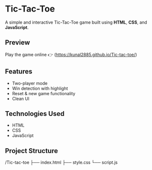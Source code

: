 # Tic-Tac-Toe 

A simple and interactive Tic-Tac-Toe game built using **HTML**, **CSS**, and **JavaScript**.

## Preview

Play the game online 👉 (https://kunal2885.github.io/Tic-tac-toe/) 

## Features
- Two-player mode
- Win detection with highlight
- Reset & new game functionality
- Clean UI

## Technologies Used
- HTML
- CSS
- JavaScript

## Project Structure
/Tic-tac-toe
├── index.html
├── style.css
└── script.js
